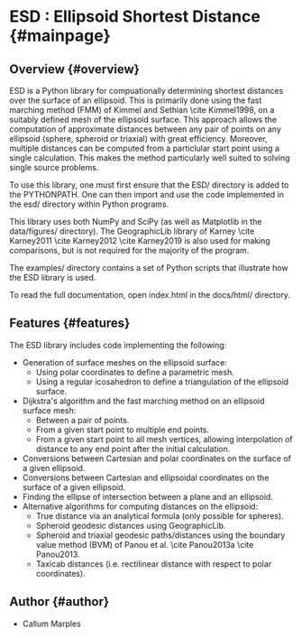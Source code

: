 # ESD : Ellipsoid Shortest Distance {#mainpage}

## Overview {#overview}

ESD is a Python library for compuationally determining shortest distances over the surface of an ellipsoid.
This is primarily done using the fast marching method (FMM) of Kimmel and Sethian \cite Kimmel1998, on a suitably defined mesh 
of the ellipsoid surface. This approach allows the computation of approximate distances between any pair of points on 
any ellipsoid (sphere, spheroid or triaxial) with great efficiency. Moreover, multiple distances can be computed from 
a particlular start point using a single calculation. This makes the method particularly well suited to solving single source problems.

To use this library, one must first ensure that the ESD/ directory is added to the PYTHONPATH. One can then import and use the 
code implemented in the esd/ directory within Python programs.

This library uses both NumPy and SciPy (as well as Matplotlib in the data/figures/ directory). The GeographicLib library of 
Karney \cite Karney2011 \cite Karney2012 \cite Karney2019 is also used for making comparisons, but is not required for the majority of the program.

The examples/ directory contains a set of Python scripts that illustrate how the ESD library is used.

To read the full documentation, open index.html in the docs/html/ directory.

## Features {#features}

The ESD library includes code implementing the following:
- Generation of surface meshes on the ellipsoid surface:
    - Using polar coordinates to define a parametric mesh.
	- Using a regular icosahedron to define a triangulation of the ellipsoid surface.
- Dijkstra's algorithm and the fast marching method on an ellipsoid surface mesh:
    - Between a pair of points.
	- From a given start point to multiple end points.
	- From a given start point to all mesh vertices, allowing interpolation of distance to any end point after the initial calculation.
- Conversions between Cartesian and polar coordinates on the surface of a given ellipsoid.
- Conversions between Cartesian and ellipsoidal coordinates on the surface of a given ellipsoid.
- Finding the ellipse of intersection between a plane and an ellipsoid.
- Alternative algorithms for computing distances on the ellipsoid:
    - True distance via an analytical formula (only possible for spheres).
	- Spheroid geodesic distances using GeographicLib.
	- Spheroid and triaxial geodesic paths/distances using the boundary value method (BVM) of Panou et al. \cite Panou2013a \cite Panou2013.
	- Taxicab distances (i.e. rectilinear distance with respect to polar coordinates).

## Author {#author}

   * Callum Marples